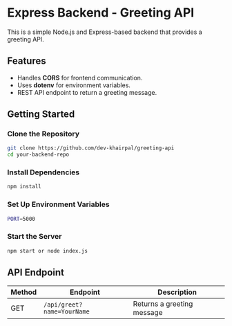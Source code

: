 # Express Backend - Greeting API

This is a simple Node.js and Express-based backend that provides a greeting API.

##  Features
- Handles **CORS** for frontend communication.
- Uses **dotenv** for environment variables.
- REST API endpoint to return a greeting message.

##  Getting Started

###  Clone the Repository
```sh
git clone https://github.com/dev-khairpal/greeting-api
cd your-backend-repo
```

### Install Dependencies

```sh
npm install
```

### Set Up Environment Variables
```sh
PORT=5000
```
### Start the Server
```sh
npm start or node index.js
```

##  API Endpoint

| Method | Endpoint                | Description              |
|--------|-------------------------|--------------------------|
| GET    | `/api/greet?name=YourName` | Returns a greeting message |
